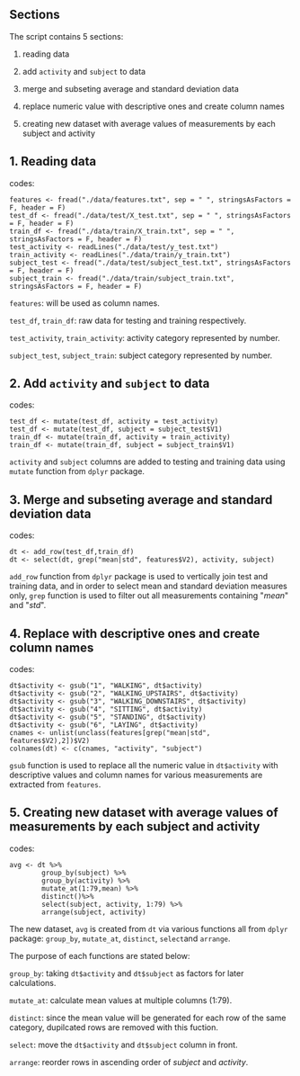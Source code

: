 

## Sections

The script contains 5 sections:

1. reading data

2. add `activity` and `subject` to data

3. merge and subseting average and standard
deviation data

4. replace numeric value with descriptive ones and create column names

5. creating new dataset with average values of measurements by each subject and activity



## 1. Reading data

codes:
```
features <- fread("./data/features.txt", sep = " ", stringsAsFactors = F, header = F)
test_df <- fread("./data/test/X_test.txt", sep = " ", stringsAsFactors = F, header = F)
train_df <- fread("./data/train/X_train.txt", sep = " ", stringsAsFactors = F, header = F)
test_activity <- readLines("./data/test/y_test.txt")
train_activity <- readLines("./data/train/y_train.txt")
subject_test <- fread("./data/test/subject_test.txt", stringsAsFactors = F, header = F)
subject_train <- fread("./data/train/subject_train.txt", stringsAsFactors = F, header = F)
```
`features`: will be used as column names.

`test_df`, `train_df`: raw data for testing and training respectively.

`test_activity`, `train_activity`: activity category represented by number.

`subject_test`, `subject_train`: subject category represented by number.




## 2. Add `activity` and `subject` to data

codes:
```
test_df <- mutate(test_df, activity = test_activity)
test_df <- mutate(test_df, subject = subject_test$V1)
train_df <- mutate(train_df, activity = train_activity)
train_df <- mutate(train_df, subject = subject_train$V1)
```

`activity` and `subject` columns are added to testing and training data using `mutate` function from `dplyr` package.

## 3. Merge and subseting average and standard deviation data

codes:
```
dt <- add_row(test_df,train_df)
dt <- select(dt, grep("mean|std", features$V2), activity, subject)

```
`add_row` function from `dplyr` package is used to vertically join test and training data, and in order to select mean and standard deviation measures only, `grep` function is used to filter out all measurements containing "*mean*" and "*std*".


## 4. Replace with descriptive ones and create column names

codes:
```
dt$activity <- gsub("1", "WALKING", dt$activity)
dt$activity <- gsub("2", "WALKING_UPSTAIRS", dt$activity)
dt$activity <- gsub("3", "WALKING_DOWNSTAIRS", dt$activity)
dt$activity <- gsub("4", "SITTING", dt$activity)
dt$activity <- gsub("5", "STANDING", dt$activity)
dt$activity <- gsub("6", "LAYING", dt$activity)
cnames <- unlist(unclass(features[grep("mean|std", features$V2),2])$V2)
colnames(dt) <- c(cnames, "activity", "subject")
```

`gsub` function is used to replace all the numeric value in `dt$activity` with descriptive values and column names for various measurements are extracted from `features`.

## 5. Creating new dataset with average values of measurements by each subject and activity

codes:
```
avg <- dt %>% 
        group_by(subject) %>% 
        group_by(activity) %>% 
        mutate_at(1:79,mean) %>% 
        distinct()%>%
        select(subject, activity, 1:79) %>%
        arrange(subject, activity)
```
The new dataset, `avg` is created from `dt` via various functions all from `dplyr` package: `group_by`, `mutate_at`, `distinct`, `select`and `arrange`.

The purpose of each functions are stated below:

`group_by`: taking `dt$activity` and `dt$subject` as factors for later calculations.

`mutate_at`: calculate mean values at multiple columns (1:79).

`distinct`: since the mean value will be generated for each row of the same category, dupilcated rows are removed with this fuction.

`select`: move the `dt$activity` and `dt$subject` column in front.

`arrange`: reorder rows in ascending order of *subject* and *activity*.

